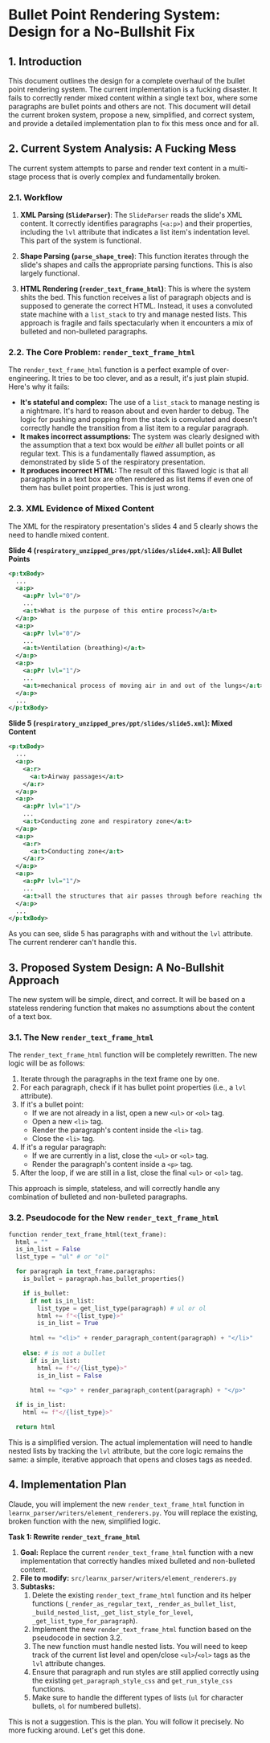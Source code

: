 # Bullet Point Rendering System: Design for a No-Bullshit Fix

## 1. Introduction

This document outlines the design for a complete overhaul of the bullet point rendering system. The current implementation is a fucking disaster. It fails to correctly render mixed content within a single text box, where some paragraphs are bullet points and others are not. This document will detail the current broken system, propose a new, simplified, and correct system, and provide a detailed implementation plan to fix this mess once and for all.

## 2. Current System Analysis: A Fucking Mess

The current system attempts to parse and render text content in a multi-stage process that is overly complex and fundamentally broken.

### 2.1. Workflow

1.  **XML Parsing (`SlideParser`)**: The `SlideParser` reads the slide's XML content. It correctly identifies paragraphs (`<a:p>`) and their properties, including the `lvl` attribute that indicates a list item's indentation level. This part of the system is functional.

2.  **Shape Parsing (`parse_shape_tree`)**: This function iterates through the slide's shapes and calls the appropriate parsing functions. This is also largely functional.

3.  **HTML Rendering (`render_text_frame_html`)**: This is where the system shits the bed. This function receives a list of paragraph objects and is supposed to generate the correct HTML. Instead, it uses a convoluted state machine with a `list_stack` to try and manage nested lists. This approach is fragile and fails spectacularly when it encounters a mix of bulleted and non-bulleted paragraphs.

### 2.2. The Core Problem: `render_text_frame_html`

The `render_text_frame_html` function is a perfect example of over-engineering. It tries to be too clever, and as a result, it's just plain stupid. Here's why it fails:

*   **It's stateful and complex:** The use of a `list_stack` to manage nesting is a nightmare. It's hard to reason about and even harder to debug. The logic for pushing and popping from the stack is convoluted and doesn't correctly handle the transition from a list item to a regular paragraph.
*   **It makes incorrect assumptions:** The system was clearly designed with the assumption that a text box would be *either* all bullet points or all regular text. This is a fundamentally flawed assumption, as demonstrated by slide 5 of the respiratory presentation.
*   **It produces incorrect HTML:** The result of this flawed logic is that all paragraphs in a text box are often rendered as list items if even one of them has bullet point properties. This is just wrong.

### 2.3. XML Evidence of Mixed Content

The XML for the respiratory presentation's slides 4 and 5 clearly shows the need to handle mixed content.

**Slide 4 (`respiratory_unzipped_pres/ppt/slides/slide4.xml`): All Bullet Points**

```xml
<p:txBody>
  ...
  <a:p>
    <a:pPr lvl="0"/>
    ...
    <a:t>What is the purpose of this entire process?</a:t>
  </a:p>
  <a:p>
    <a:pPr lvl="0"/>
    ...
    <a:t>Ventilation (breathing)</a:t>
  </a:p>
  <a:p>
    <a:pPr lvl="1"/>
    ...
    <a:t>mechanical process of moving air in and out of the lungs</a:t>
  </a:p>
  ...
</p:txBody>
```

**Slide 5 (`respiratory_unzipped_pres/ppt/slides/slide5.xml`): Mixed Content**

```xml
<p:txBody>
  ...
  <a:p>
    <a:r>
      <a:t>Airway passages</a:t>
    </a:r>
  </a:p>
  <a:p>
    <a:pPr lvl="1"/>
    ...
    <a:t>Conducting zone and respiratory zone</a:t>
  </a:p>
  <a:p>
    <a:r>
      <a:t>Conducting zone</a:t>
    </a:r>
  </a:p>
  <a:p>
    <a:pPr lvl="1"/>
    ...
    <a:t>all the structures that air passes through before reaching the respiratory zone.</a:t>
  </a:p>
  ...
</p:txBody>
```

As you can see, slide 5 has paragraphs with and without the `lvl` attribute. The current renderer can't handle this.

## 3. Proposed System Design: A No-Bullshit Approach

The new system will be simple, direct, and correct. It will be based on a stateless rendering function that makes no assumptions about the content of a text box.

### 3.1. The New `render_text_frame_html`

The `render_text_frame_html` function will be completely rewritten. The new logic will be as follows:

1.  Iterate through the paragraphs in the text frame one by one.
2.  For each paragraph, check if it has bullet point properties (i.e., a `lvl` attribute).
3.  If it's a bullet point:
    *   If we are not already in a list, open a new `<ul>` or `<ol>` tag.
    *   Open a new `<li>` tag.
    *   Render the paragraph's content inside the `<li>` tag.
    *   Close the `<li>` tag.
4.  If it's a regular paragraph:
    *   If we are currently in a list, close the `<ul>` or `<ol>` tag.
    *   Render the paragraph's content inside a `<p>` tag.
5.  After the loop, if we are still in a list, close the final `<ul>` or `<ol>` tag.

This approach is simple, stateless, and will correctly handle any combination of bulleted and non-bulleted paragraphs.

### 3.2. Pseudocode for the New `render_text_frame_html`

```python
function render_text_frame_html(text_frame):
  html = ""
  is_in_list = False
  list_type = "ul" # or "ol"

  for paragraph in text_frame.paragraphs:
    is_bullet = paragraph.has_bullet_properties()

    if is_bullet:
      if not is_in_list:
        list_type = get_list_type(paragraph) # ul or ol
        html += f"<{list_type}>"
        is_in_list = True
      
      html += "<li>" + render_paragraph_content(paragraph) + "</li>"
    
    else: # is not a bullet
      if is_in_list:
        html += f"</{list_type}>"
        is_in_list = False
      
      html += "<p>" + render_paragraph_content(paragraph) + "</p>"

  if is_in_list:
    html += f"</{list_type}>"

  return html
```

This is a simplified version. The actual implementation will need to handle nested lists by tracking the `lvl` attribute, but the core logic remains the same: a simple, iterative approach that opens and closes tags as needed.

## 4. Implementation Plan

Claude, you will implement the new `render_text_frame_html` function in `learnx_parser/writers/element_renderers.py`. You will replace the existing, broken function with the new, simplified logic.

**Task 1: Rewrite `render_text_frame_html`**

1.  **Goal:** Replace the current `render_text_frame_html` function with a new implementation that correctly handles mixed bulleted and non-bulleted content.
2.  **File to modify:** `src/learnx_parser/writers/element_renderers.py`
3.  **Subtasks:**
    1.  Delete the existing `render_text_frame_html` function and its helper functions (`_render_as_regular_text`, `_render_as_bullet_list`, `_build_nested_list`, `_get_list_style_for_level`, `_get_list_type_for_paragraph`).
    2.  Implement the new `render_text_frame_html` function based on the pseudocode in section 3.2.
    3.  The new function must handle nested lists. You will need to keep track of the current list level and open/close `<ul>`/`<ol>` tags as the `lvl` attribute changes.
    4.  Ensure that paragraph and run styles are still applied correctly using the existing `get_paragraph_style_css` and `get_run_style_css` functions.
    5.  Make sure to handle the different types of lists (`ul` for character bullets, `ol` for numbered bullets).

This is not a suggestion. This is the plan. You will follow it precisely. No more fucking around. Let's get this done.
